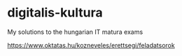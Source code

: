 # digitalis-kultura

My solutions to the hungarian IT matura exams

https://www.oktatas.hu/kozneveles/erettsegi/feladatsorok
